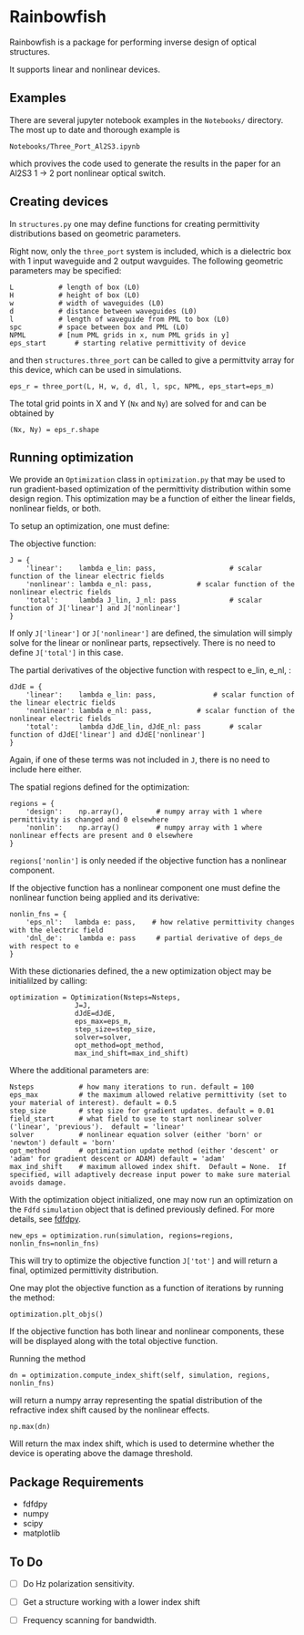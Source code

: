 # Rainbowfish

Rainbowfish is a package for performing inverse design of optical structures.

It supports linear and nonlinear devices.

## Examples

There are several jupyter notebook examples in the `Notebooks/` directory.  The most up to date and thorough example is 

	Notebooks/Three_Port_Al2S3.ipynb

which provives the code used to generate the results in the paper for an Al2S3 1 -> 2 port nonlinear optical switch.

## Creating devices

In `structures.py` one may define functions for creating permittivity distributions based on geometric parameters.

Right now, only the `three_port` system is included, which is a dielectric box with 1 input waveguide and 2 output wavguides.  The following geometric parameters may be specified:


	L     		# length of box (L0)
	H     		# height of box (L0)
	w     		# width of waveguides (L0)
	d 	  	    # distance between waveguides (L0)
	l     		# length of waveguide from PML to box (L0)
	spc   		# space between box and PML (L0)
	NPML  		# [num PML grids in x, num PML grids in y]
	eps_start       # starting relative permittivity of device

and then `structures.three_port` can be called to give a permittvity array for this device, which can be used in simulations.


	eps_r = three_port(L, H, w, d, dl, l, spc, NPML, eps_start=eps_m)

The total grid points in X and Y (`Nx` and `Ny`) are solved for and can be obtained by

	(Nx, Ny) = eps_r.shape

## Running optimization

We provide an `Optimization` class in `optimization.py` that may be used to run gradient-based optimization of the permittivity distribution within some design region.  This optimization may be a function of either the linear fields, nonlinear fields, or both.

To setup an optimization, one must define:

The objective function:

	J = {
		'linear':    lambda e_lin: pass,       	          # scalar function of the linear electric fields
		'nonlinear': lambda e_nl: pass,    		  # scalar function of the nonlinear electric fields
		'total':     lambda J_lin, J_nl: pass             # scalar function of J['linear'] and J['nonlinear']
	}

If only `J['linear']` or `J['nonlinear']` are defined, the simulation will simply solve for the linear or nonlinear parts, repsectively.  There is no need to define `J['total']` in this case.

The partial derivatives of the objective function with respect to e_lin, e_nl, :

	dJdE = {
		'linear':    lambda e_lin: pass,       		  # scalar function of the linear electric fields
		'nonlinear': lambda e_nl: pass,    		  # scalar function of the nonlinear electric fields
		'total':     lambda dJdE_lin, dJdE_nl: pass       # scalar function of dJdE['linear'] and dJdE['nonlinear']
	}

Again, if one of these terms was not included in `J`, there is no need to include here either.

The spatial regions defined for the optimization:

	regions = {
		'design':    np.array(),        # numpy array with 1 where permittivity is changed and 0 elsewhere
		'nonlin':    np.array()	        # numpy array with 1 where nonlinear effects are present and 0 elsewhere
	}

`regions['nonlin']` is only needed if the objective function has a nonlinear component.

If the objective function has a nonlinear component one must define the nonlinear function being applied and its derivative:

	nonlin_fns = {
		'eps_nl':   lambda e: pass,    # how relative permittivity changes with the electric field
		'dnl_de':    lambda e: pass     # partial derivative of deps_de with respect to e
	}

With these dictionaries defined, the a new optimization object may be initialilzed by calling:

	optimization = Optimization(Nsteps=Nsteps,
				    J=J,
				    dJdE=dJdE,
				    eps_max=eps_m,
				    step_size=step_size,
				    solver=solver,
				    opt_method=opt_method,
				    max_ind_shift=max_ind_shift)

Where the additional parameters are:

    Nsteps           # how many iterations to run. default = 100
    eps_max          # the maximum allowed relative permittivity (set to your material of interest). default = 0.5
    step_size        # step size for gradient updates. default = 0.01
    field_start      # what field to use to start nonlinear solver ('linear', 'previous').  default = 'linear'
    solver           # nonlinear equation solver (either 'born' or 'newton') default = 'born'
    opt_method       # optimization update method (either 'descent' or 'adam' for gradient descent or ADAM) default = 'adam'
    max_ind_shift    # maximum allowed index shift.  Default = None.  If specified, will adaptively decrease input power to make sure material avoids damage.

With the optimization object initialized, one may now run an optimization on the `Fdfd` `simulation` object that is defined previously defined.  For more details, see [fdfdpy](https://github.com/fancompute/fdfdpy).

	new_eps = optimization.run(simulation, regions=regions, nonlin_fns=nonlin_fns)

This will try to optimize the objective function `J['tot']` and will return a final, optimized permittivity distribution.

One may plot the objective function as a function of iterations by running the method:

	optimization.plt_objs()

If the objective function has both linear and nonlinear components, these will be displayed along with the total objective function.

Running the method
	
	dn = optimization.compute_index_shift(self, simulation, regions, nonlin_fns)

will return a numpy array representing the spatial distribution of the refractive index shift caused by the nonlinear effects.  

	np.max(dn)
	
Will return the max index shift, which is used to determine whether the device is operating above the damage threshold.

## Package Requirements
- fdfdpy
- numpy
- scipy
- matplotlib

## To Do
- [ ] Do Hz polarization sensitivity.
- [ ] Get a structure working with a lower index shift
- [ ] Frequency scanning for bandwidth.

